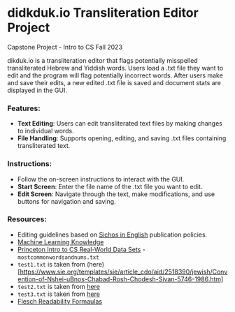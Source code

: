 # didkduk.io Transliteration Editor Project
Capstone Project - Intro to CS Fall 2023

dikduk.io is a transliteration editor that flags potentially misspelled transliterated Hebrew and Yiddish words. Users load a .txt file they want to edit and the program will flag potentially incorrect words. After users make and save their edits, a new edited .txt file is saved and document stats are displayed in the GUI. 

### Features:
- **Text Editing**: Users can edit transliterated text files by making changes to individual words.
- **File Handling**: Supports opening, editing, and saving .txt files containing transliterated text.

### Instructions:
- Follow the on-screen instructions to interact with the GUI.
- **Start Screen**: Enter the file name of the .txt file you want to edit.
- **Edit Screen**: Navigate through the text, make modifications, and use buttons for navigation and saving.

### Resources:
- Editing guidelines based on [Sichos in English](https://www.sie.org/templates/articlecco_cdo/aid/2224490/jewish/About.htm) publication policies.
- [Machine Learning Knowledge](https://shorturl.at/jtxG7)
- [Princeton Intro to CS Real-World Data Sets](https://introcs.cs.princeton.edu/java/data/) - `mostcommonwordsandnums.txt`
- `test1.txt` is taken from (here)[https://www.sie.org/templates/sie/article_cdo/aid/2518390/jewish/Convention-of-Nshei-uBnos-Chabad-Rosh-Chodesh-Sivan-5746-1986.htm]
- `test2.txt` is taken from [here](https://www.sie.org/templates/sie/article_cdo/aid/2518396/jewish/Graduates-of-Bais-Rivkah-17th-Day-of-Sivan-5746-1986.htm)
- `test3.txt` is taken from [here](https://www.sie.org/templates/sie/article_cdo/aid/2518417/jewish/Educating-Mankind-The-Seven-Noachide-Commandments.htm) 
- [Flesch Readability Formaulas](https://shorturl.at/hjknp)
